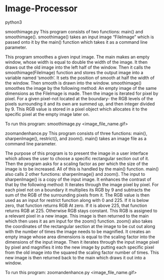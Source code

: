 # Image-Processor
python3


smoothimage.py
This program consists of two functions: main() and smoothimage(). smoothimage() takes
an input image “FileImage” which is passed onto it by the main() function which takes it as a
command line parameter.

This program smoothes a given input image. The main makes an empty window, whose
width is equal to double the width of the image. It then draws out the old image into the left half
of the window. Then it calls the smoothimage(FileImage) function and stores the output image
into a variable named ‘smooth’. It sets the position of smooth at half the width of the window.
Then smooth is drawn into the window. smoothimage() smoothes the image by the following
method: An empty image of the same dimensions as the FileImage is made. Then the image is
iterated for pixel by pixel. For a given pixel-not located at the boundary- the RGB levels of the
pixels surrounding it and its own are summed up, and then integer divided by 9. This RGB value
is stored in a pixel object which allocates it to the specific pixel at the empty image later on.

To run this program: smoothimage.py <image_file_name.gif>

zoomandenhance.py
This program consists of three functions: main(), sharpenImage(), restrict(), and zoom(). main()
takes an image file as a command line parameter.

The purpose of this program is to present the image in a user interface which allows the user to
choose a specific rectangular section out of it. Then the program asks for a scaling factor as per which
the size of the image is to be increased. All of this is handled by the main() function. main() also calls 2
other functions: sharpenImage() and zoom(). The input to sharpenImage() is a copy of the input image. It
enhances the contrast of that by the following method: It iterates through the image pixel by pixel. For
each pixel not on a boundary it multiplies its RGB by 9 and subtracts the sum of the RGB of the
surrounding pixels from it. The RGB value is then used as an input for restrict function along with 0 and
225. If it is below zero, that function returns RGB At zero. If it is above 225, that function returns RGB at
225. Otherwise RGB stays constant. This RGB is assigned to a relevant pixel in a new image. This image is
then returned to the main which then uses it as am input for the zoom() function. zoom() also takes the
coordinates of the rectangular section at the image to be cut out along with the number of times the
image needs to be magnified. It creates an empty image whose area dimensions is equal to the scaling
factor into the dimensions of the input image. Then it iterates through the input image pixel by pixel and
magnifies it into the new image by putting each specific pixel from the old image into the squared the
scaling factor number of times. This new image is then returned back to the main which draws it out
into a window.

To run this program: zoomandenhance.py <image_file_name.gif>
